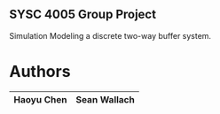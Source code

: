 ## SYSC 4005 Group Project
Simulation Modeling a discrete two-way buffer system.



 # Authors

  | Haoyu Chen | Sean Wallach |
  | ---------- | ------------ |

